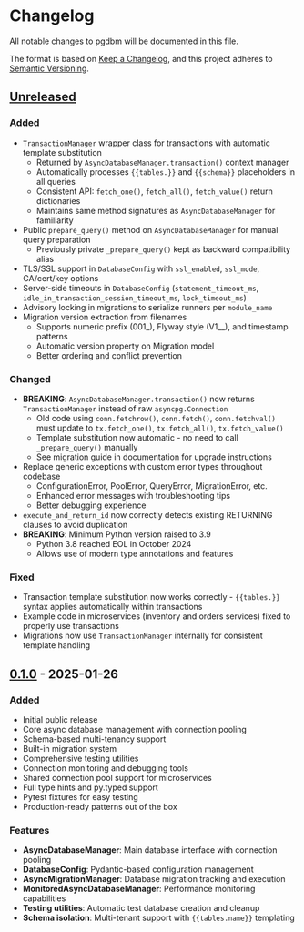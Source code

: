 # Changelog

All notable changes to pgdbm will be documented in this file.

The format is based on [Keep a Changelog](https://keepachangelog.com/en/1.0.0/),
and this project adheres to [Semantic Versioning](https://semver.org/spec/v2.0.0.html).

## [Unreleased]

### Added
- `TransactionManager` wrapper class for transactions with automatic template substitution
  - Returned by `AsyncDatabaseManager.transaction()` context manager
  - Automatically processes `{{tables.}}` and `{{schema}}` placeholders in all queries
  - Consistent API: `fetch_one()`, `fetch_all()`, `fetch_value()` return dictionaries
  - Maintains same method signatures as `AsyncDatabaseManager` for familiarity
- Public `prepare_query()` method on `AsyncDatabaseManager` for manual query preparation
  - Previously private `_prepare_query()` kept as backward compatibility alias
- TLS/SSL support in `DatabaseConfig` with `ssl_enabled`, `ssl_mode`, CA/cert/key options
- Server-side timeouts in `DatabaseConfig` (`statement_timeout_ms`, `idle_in_transaction_session_timeout_ms`, `lock_timeout_ms`)
- Advisory locking in migrations to serialize runners per `module_name`
- Migration version extraction from filenames
  - Supports numeric prefix (001_), Flyway style (V1__), and timestamp patterns
  - Automatic version property on Migration model
  - Better ordering and conflict prevention

### Changed
- **BREAKING**: `AsyncDatabaseManager.transaction()` now returns `TransactionManager` instead of raw `asyncpg.Connection`
  - Old code using `conn.fetchrow()`, `conn.fetch()`, `conn.fetchval()` must update to `tx.fetch_one()`, `tx.fetch_all()`, `tx.fetch_value()`
  - Template substitution now automatic - no need to call `_prepare_query()` manually
  - See migration guide in documentation for upgrade instructions
- Replace generic exceptions with custom error types throughout codebase
  - ConfigurationError, PoolError, QueryError, MigrationError, etc.
  - Enhanced error messages with troubleshooting tips
  - Better debugging experience
- `execute_and_return_id` now correctly detects existing RETURNING clauses to avoid duplication
- **BREAKING**: Minimum Python version raised to 3.9
  - Python 3.8 reached EOL in October 2024
  - Allows use of modern type annotations and features

### Fixed
- Transaction template substitution now works correctly - `{{tables.}}` syntax applies automatically within transactions
- Example code in microservices (inventory and orders services) fixed to properly use transactions
- Migrations now use `TransactionManager` internally for consistent template handling

## [0.1.0] - 2025-01-26

### Added
- Initial public release
- Core async database management with connection pooling
- Schema-based multi-tenancy support
- Built-in migration system
- Comprehensive testing utilities
- Connection monitoring and debugging tools
- Shared connection pool support for microservices
- Full type hints and py.typed support
- Pytest fixtures for easy testing
- Production-ready patterns out of the box

### Features
- **AsyncDatabaseManager**: Main database interface with connection pooling
- **DatabaseConfig**: Pydantic-based configuration management
- **AsyncMigrationManager**: Database migration tracking and execution
- **MonitoredAsyncDatabaseManager**: Performance monitoring capabilities
- **Testing utilities**: Automatic test database creation and cleanup
- **Schema isolation**: Multi-tenant support with `{{tables.name}}` templating

[Unreleased]: https://github.com/juanreyero/pgdbm/compare/v0.1.0...HEAD
[0.1.0]: https://github.com/juanreyero/pgdbm/releases/tag/v0.1.0
